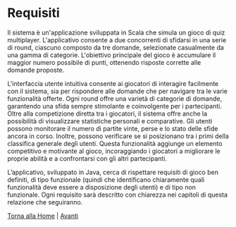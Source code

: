 # Requisiti
Il sistema è un'applicazione sviluppata in Scala che simula un gioco di quiz multiplayer.
L'applicativo consente a due concorrenti di sfidarsi in una serie di round, ciascuno composto da tre domande, selezionate casualmente da una gamma di categorie. L'obiettivo principale del gioco è accumulare il maggior numero possibile di punti, ottenendo risposte corrette alle domande proposte.

L'interfaccia utente intuitiva consente ai giocatori di interagire facilmente con il sistema, sia per rispondere alle domande che per navigare tra le varie funzionalità offerte. Ogni round offre una varietà di categorie di domande, garantendo una sfida sempre stimolante e coinvolgente per i partecipanti.
Oltre alla competizione diretta tra i giocatori, il sistema offre anche la possibilità di visualizzare statistiche personali e comparative. Gli utenti possono monitorare il numero di partite vinte, perse e lo stato delle sfide ancora in corso. Inoltre, possono verificare se si posizionano tra i primi della classifica generale degli utenti. Questa funzionalità aggiunge un elemento competitivo e motivante al gioco, incoraggiando i giocatori a migliorare le proprie abilità e a confrontarsi con gli altri partecipanti.

L’applicativo, sviluppato in Java, cerca di rispettare requisiti di gioco ben definiti, di tipo funzionale (quindi che identificano chiaramente quali funzionalità deve essere a disposizione degli utenti) e di tipo non funzionale. Ogni requisito sarà descritto con chiarezza nei capitoli di questa relazione che seguiranno.

[Torna alla Home](index.md) | [Avanti](1-processo_di_sviluppo.md)
